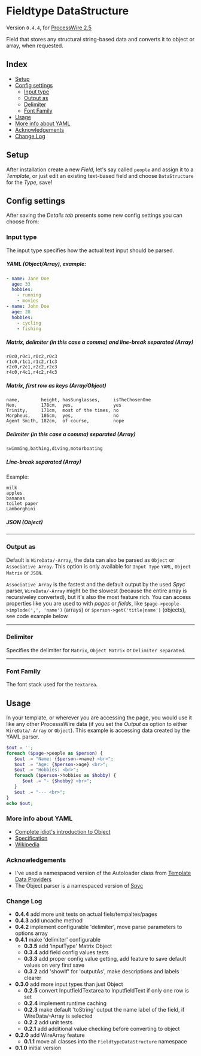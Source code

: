 # Fieldtype DataStructure
Version `0.4.4`, for [ProcessWire 2.5](http://processwire.com/)

Field that stores any structural string-based data and converts it to object or array, when requested.

## Index

* [Setup](#setup)
* [Config settings](#config-settings)
  * [Input type](#input-type)
  * [Output as](#output-as)
  * [Delimiter](#delimiter)
  * [Font Family](#font-family)
* [Usage](#usage)
* [More info about YAML](#more-info-about-yaml)
* [Acknowledgements](#acknowledgements)
* [Change Log](#change-log)

## Setup

After installation create a new *Field*, let's say called `people` and assign it to a *Template*, or just edit an existing text-based field and choose `DataStructure` for the *Type*, save!


## Config settings

After saving the *Details tab* presents some new config settings you can choose from:

### Input type

The input type specifies how the actual text input should be parsed.

##### YAML (Object/Array), example:

```YAML
- name: Jane Doe
  age: 33
  hobbies:
    - running
    - movies
- name: John Doe
  age: 28
  hobbies:
    - cycling
    - fishing
```

##### Matrix, delimiter (in this case a comma) and line-break separated (Array)

```
r0c0,r0c1,r0c2,r0c3
r1c0,r1c1,r1c2,r1c3
r2c0,r2c1,r2c2,r2c3
r4c0,r4c1,r4c2,r4c3
```

##### Matrix, first row as keys (Array/Object)

```
name,        height, hasSunglasses,     isTheChosenOne
Neo,         178cm,  yes,               yes
Trinity,     171cm,  most of the times, no
Morpheus,    186cm,  yes,               no
Agent Smith, 182cm,  of course,         nope
```

##### Delimiter (in this case a comma) separated (Array)

```
swimming,bathing,diving,motorboating
```

##### Line-break separated (Array)

Example: 

```
milk
apples
bananas
toilet paper
Lamborghini
```

##### JSON (Object)

---

### Output as

Default is `WireData/-Array`, the data can also be parsed as `Object` or `Associative Array`. This option is only available for `Input Type` `YAML`, `Object Matrix` or `JSON`.

`Associative Array` is the fastest and the default output by the used *Spyc* parser, `WireData/-Array` might be the slowest (because the entire array is recursiveley converted), but it's also the most feature rich. You can access properties like you are used to with *pages* or *fields*, like `$page->people->implode(',', 'name')` (arrays) or `$person->get('title|name')` (objects), see code example below.

---

### Delimiter

Specifies the delimiter for `Matrix`, `Object Matrix` or `Delimiter separated`.

---

### Font Family

The font stack used for the `Textarea`.

## Usage

In your template, or wherever you are accessing the page, you would use it like any other ProcesssWire data (if you set the *Output as* option to either `WireData/-Array` or `Object`). This example is accessing data created by the YAML parser.

```PHP
$out = '';
foreach ($page->people as $person) {
   $out .= "Name: {$person->name} <br>";
   $out .= "Age: {$person->age} <br>";
   $out .= "Hobbies: <br>";
   foreach ($person->hobbies as $hobby) {
      $out .= "- {$hobby} <br>";
   }
   $out .= "--- <br>";
}
echo $out;
```

### More info about YAML

* [Complete idiot's introduction to Object](https://github.com/Animosity/CraftIRC/wiki/Complete-idiot%27s-introduction-to-yaml)
* [Specification](http://yaml.org/spec/1.0/)
* [Wikipedia](http://en.wikipedia.org/wiki/Object)

### Acknowledgements

* I've used a namespaced version of the Autoloader class from [Template Data Providers](https://github.com/marcostoll/processwire-template-data-providers)
* The Object parser is a namespaced version of [Spyc](https://github.com/mustangostang/spyc)



### Change Log

* **0.4.4** add more unit tests on actual fiels/tempaltes/pages
* **0.4.3** add uncache method
* **0.4.2** implement configurable 'delimiter', move parse parameters to options array
* **0.4.1** make 'delimiter' configurable
  * **0.3.5** add 'inputType' Matrix Object
  * **0.3.4** add field config values tests
  * **0.3.3** add proper config value getting, add feature to save default values on very first save
  * **0.3.2** add 'showIf' for 'outputAs', make descriptions and labels clearer
* **0.3.0** add more input types than just Object
  * **0.2.5** convert InputfieldTextarea to InputfieldText if only one row is set
  * **0.2.4** implement runtime caching
  * **0.2.3** make default 'toString' output the name label of the field, if WireData/-Array is selected
  * **0.2.2** add unit tests
  * **0.2.1** add additional value checking before converting to object
* **0.2.0** add WireArray feature
  * **0.1.1** move all classes into the `FieldtypeDataStructure` namespace
* **0.1.0** initial version

